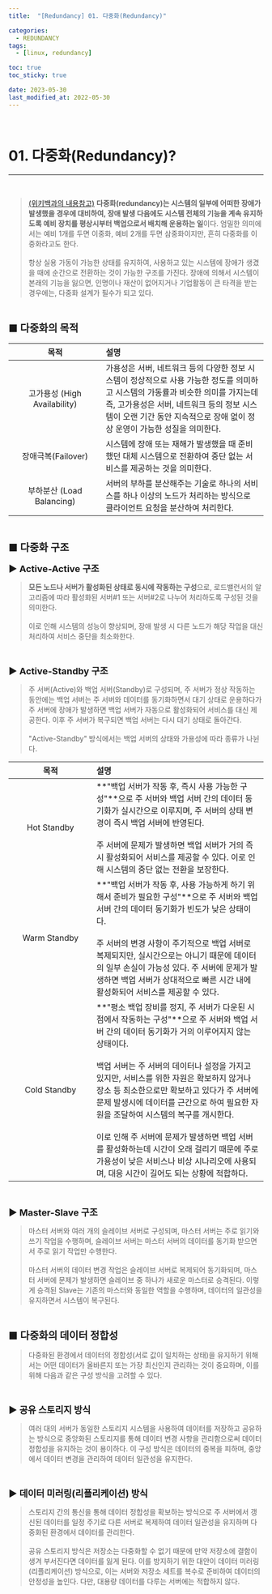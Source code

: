 ```yaml
---
title:  "[Redundancy] 01. 다중화(Redundancy)" 

categories:
  - REDUNDANCY
tags:
  - [linux, redundancy]

toc: true
toc_sticky: true

date: 2023-05-30
last_modified_at: 2022-05-30
---
```

<br>

# 01. 다중화(Redundancy)?
---

<style>
table {
    font-size: 12pt;
}
table th:first-of-type {
    width: 5%;
}
table th:nth-of-type(2) {
    width: 15%;
}
table th:nth-of-type(3) {
    width: 50%;
}
table th:nth-of-type(4) {
    width: 30%;
}
big {
    font-size: 15pt;
}
small { 
    font-size: 18px 
}
</style>

<br>

> [(위키백과의 내용참고)](https://ko.wikipedia.org/wiki/%EB%8B%A4%EC%A4%91%ED%99%94_(%EC%8B%9C%EC%8A%A4%ED%85%9C)) **다중화(redundancy)는 시스템의 일부에 어떠한 장애가 발생했을 경우에 대비하여, 장애 발생 다음에도 시스템 전체의 기능을 계속 유지하도록 예비 장치를 평상시부터 백업으로서 배치해 운용하는 일**이다. 엄밀한 의미에서는 예비 1개를 두면 이중화, 예비 2개를 두면 삼중화이지만, 흔히 다중화를 이중화라고도 한다. <br><br> 항상 실용 가동이 가능한 상태를 유지하여, 사용하고 있는 시스템에 장애가 생겼을 때에 순간으로 전환하는 것이 가능한 구조를 가진다. 장애에 의해서 시스템이 본래의 기능을 잃으면, 인명이나 재산이 없어지거나 기업활동이 큰 타격을 받는 경우에는, 다중화 설계가 필수가 되고 있다.

<br>

<big> **■ 다중화의 목적** </big> <br>

| 목적 | 설명 |
| :---: | :--- |
| 고가용성 (High Availability) | 가용성은 서버, 네트워크 등의 다양한 정보 시스템이 정상적으로 사용 가능한 정도를 의미하고 시스템의 가동률과 비슷한 의미를 가지는데 즉, 고가용성은 서버, 네트워크 등의 정보 시스템이 오랜 기간 동안 지속적으로 장애 없이 정상 운영이 가능한 성질을 의미한다. |
| 장애극복(Failover) | 시스템에 장애 또는 재해가 발생했을 때 준비했던 대체 시스템으로 전환하여 중단 없는 서비스를 제공하는 것을 의미한다.  |
| 부하분산 (Load Balancing) | 서버의 부하를 분산해주는 기술로 하나의 서비스를 하나 이상의 노드가 처리하는 방식으로 클라이언트 요청을 분산하여 처리한다. |

<br>

<big> **■ 다중화 구조** </big> <br>

<small> **▶ Active-Active 구조** </small> <br>

> **모든 노드나 서버가 활성화된 상태로 동시에 작동하는 구성**으로, 로드밸런서의 알고리즘에 따라 활성화된 서버#1 또는 서버#2로 나누어 처리하도록 구성된 것을 의미한다. <br><br> 이로 인해 시스템의 성능이 향상되며, 장애 발생 시 다른 노드가 해당 작업을 대신 처리하여 서비스 중단을 최소화한다.

<br>

<small> **▶ Active-Standby 구조** </small> <br>

> 주 서버(Active)와 백업 서버(Standby)로 구성되며, 주 서버가 정상 작동하는 동안에는 백업 서버는 주 서버와 데이터를 동기화하면서 대기 상태로 운용하다가 주 서버에 장애가 발생하면 백업 서버가 자동으로 활성화되어 서비스를 대신 제공한다. 이후 주 서버가 복구되면 백업 서버는 다시 대기 상태로 돌아간다. <br><br> "Active-Standby" 방식에서는 백업 서버의 상태와 가용성에 따라 종류가 나뉜다.

| 목적 | 설명 |
| :---: | :--- |
| Hot Standby | **"백업 서버가 작동 후, 즉시 사용 가능한 구성"**으로 주 서버와 백업 서버 간의 데이터 동기화가 실시간으로 이루지며, 주 서버의 상태 변경이 즉시 백업 서버에 반영된다. <br><br> 주 서버에 문제가 발생하면 백업 서버가 거의 즉시 활성화되어 서비스를 제공할 수 있다. 이로 인해 시스템의 중단 없는 전환을 보장한다. |
| Warm Standby | **"백업 서버가 작동 후, 사용 가능하게 하기 위해서 준비가 필요한 구성"**으로 주 서버와 백업 서버 간의 데이터 동기화가 빈도가 낮은 상태이다. <br><br> 주 서버의 변경 사항이 주기적으로 백업 서버로 복제되지만, 실시간으로는 아니기 때문에 데이터의 일부 손실이 가능성 있다. 주 서버에 문제가 발생하면 백업 서버가 상대적으로 빠른 시간 내에 활성화되어 서비스를 제공할 수 있다. |
| Cold Standby | **"평소 백업 장비를 정지, 주 서버가 다운된 시점에서 작동하는 구성"**으로 주 서버와 백업 서버 간의 데이터 동기화가 거의 이루어지지 않는 상태이다. <br><br> 백업 서버는 주 서버의 데이터나 설정을 가지고 있지만, 서비스를 위한 자원은 확보하지 않거나 장소 등 최소한으로만 확보하고 있다가 주 서버에 문제 발생시에 데이터를 근간으로 하여 필요한 자원을 조달하여 시스템의 복구를 개시한다. <br><br> 이로 인해 주 서버에 문제가 발생하면 백업 서버를 활성화하는데 시간이 오래 걸리기 때문에 주로 가용성이 낮은 서비스나 비상 시나리오에 사용되며, 대응 시간이 길어도 되는 상황에 적합하다. |

<br>

<small> **▶ Master-Slave 구조** </small> <br>

> 마스터 서버와 여러 개의 슬레이브 서버로 구성되며, 마스터 서버는 주로 읽기와 쓰기 작업을 수행하며, 슬레이브 서버는 마스터 서버의 데이터를 동기화 받으면서 주로 읽기 작업만 수행한다. <br><br> 마스터 서버의 데이터 변경 작업은 슬레이브 서버로 복제되어 동기화되며, 마스터 서버에 문제가 발생하면 슬레이브 중 하나가 새로운 마스터로 승격된다. 이렇게 승격된 Slave는 기존의 마스터와 동일한 역할을 수행하며, 데이터의 일관성을 유지하면서 시스템이 복구된다.

<br>

<big> **■ 다중화의 데이터 정합성** </big> <br>

> 다중화된 환경에서 데이터의 정합성(서로 값이 일치하는 상태)을 유지하기 위해서는 어떤 데이터가 올바른지 또는 가장 최신인지 관리하는 것이 중요하며, 이를 위해 다음과 같은 구성 방식을 고려할 수 있다.

<br>

<small> **▶ 공유 스토리지 방식** </small> <br>

> 여러 대의 서버가 동일한 스토리지 시스템을 사용하여 데이터를 저장하고 공유하는 방식으로 중앙화된 스토리지를 통해 데이터 변경 사항을 관리함으로써 데이터 정합성을 유지하는 것이 용이하다. 이 구성 방식은 데이터의 중복을 피하며, 중앙에서 데이터 변경을 관리하여 데이터 일관성을 유지한다.

<br>

<small> **▶ 데이터 미러링(리플리케이션) 방식** </small> <br>

> 스토리지 간의 통신을 통해 데이터 정합성을 확보하는 방식으로 주 서버에서 갱신된 데이터를 일정 주기로 다른 서버로 복제하여 데이터 일관성을 유지하며 다중화된 환경에서 데이터를 관리한다. <br><br> 공유 스토리지 방식은 저장소는 다중화할 수 없기 때문에 만약 저장소에 결함이 생겨 부서진다면 데이터를 잃게 된다. 이를 방지하기 위한 대안이 데이터 미러링(리플리케이션) 방식으로, 이는 서버와 저장소 세트를 복수로 준비하여 데이터의 안정성을 높인다. 다만, 대용량 데이터를 다루는 서버에는 적합하지 않다.